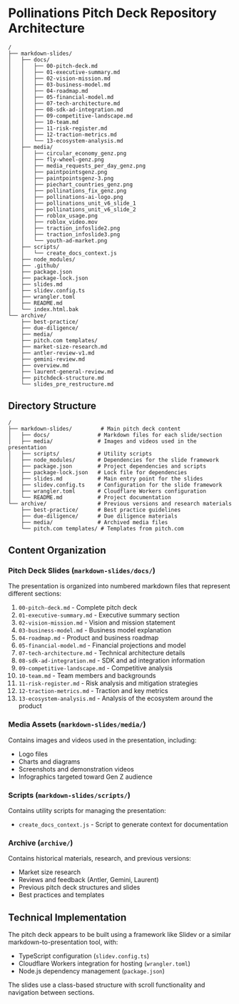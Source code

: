 # Pollinations Pitch Deck Repository Architecture

```
/
├── markdown-slides/
│   ├── docs/
│   │   ├── 00-pitch-deck.md
│   │   ├── 01-executive-summary.md
│   │   ├── 02-vision-mission.md
│   │   ├── 03-business-model.md
│   │   ├── 04-roadmap.md
│   │   ├── 05-financial-model.md
│   │   ├── 07-tech-architecture.md
│   │   ├── 08-sdk-ad-integration.md
│   │   ├── 09-competitive-landscape.md
│   │   ├── 10-team.md
│   │   ├── 11-risk-register.md
│   │   ├── 12-traction-metrics.md
│   │   └── 13-ecosystem-analysis.md
│   ├── media/
│   │   ├── circular_economy_genz.png
│   │   ├── fly-wheel-genz.png
│   │   ├── media_requests_per_day_genz.png
│   │   ├── paintpointsgenz.png
│   │   ├── paintpointsgenz-3.png
│   │   ├── piechart_countries_genz.png
│   │   ├── pollinations_fix_genz.png
│   │   ├── pollinations-ai-logo.png
│   │   ├── pollinations_unit_v6_slide_1
│   │   ├── pollinations_unit_v6_slide_2
│   │   ├── roblox_usage.png
│   │   ├── roblox_video.mov
│   │   ├── traction_infoslide2.png
│   │   ├── traction_infoslide3.png
│   │   └── youth-ad-market.png
│   ├── scripts/
│   │   └── create_docs_context.js
│   ├── node_modules/
│   ├── .github/
│   ├── package.json
│   ├── package-lock.json
│   ├── slides.md
│   ├── slidev.config.ts
│   ├── wrangler.toml
│   ├── README.md
│   └── index.html.bak
└── archive/
    ├── best-practice/
    ├── due-diligence/
    ├── media/
    ├── pitch.com templates/
    ├── market-size-research.md
    ├── antler-review-v1.md
    ├── gemini-review.md
    ├── overview.md
    ├── laurent-general-review.md
    ├── pitchdeck-structure.md
    └── slides_pre_restructure.md
```

## Directory Structure

```
/
├── markdown-slides/         # Main pitch deck content
│   ├── docs/               # Markdown files for each slide/section
│   ├── media/              # Images and videos used in the presentation
│   ├── scripts/            # Utility scripts
│   ├── node_modules/       # Dependencies for the slide framework
│   ├── package.json        # Project dependencies and scripts
│   ├── package-lock.json   # Lock file for dependencies
│   ├── slides.md           # Main entry point for the slides
│   ├── slidev.config.ts    # Configuration for the slide framework
│   ├── wrangler.toml       # Cloudflare Workers configuration
│   └── README.md           # Project documentation
└── archive/                # Previous versions and research materials
    ├── best-practice/      # Best practice guidelines
    ├── due-diligence/      # Due diligence materials
    ├── media/              # Archived media files
    └── pitch.com templates/ # Templates from pitch.com
```

## Content Organization

### Pitch Deck Slides (`markdown-slides/docs/`)

The presentation is organized into numbered markdown files that represent different sections:

1. `00-pitch-deck.md` - Complete pitch deck
2. `01-executive-summary.md` - Executive summary section
3. `02-vision-mission.md` - Vision and mission statement
4. `03-business-model.md` - Business model explanation
4. `04-roadmap.md` - Product and business roadmap
5. `05-financial-model.md` - Financial projections and model
6. `07-tech-architecture.md` - Technical architecture details
7. `08-sdk-ad-integration.md` - SDK and ad integration information
8. `09-competitive-landscape.md` - Competitive analysis
9. `10-team.md` - Team members and backgrounds
10. `11-risk-register.md` - Risk analysis and mitigation strategies
11. `12-traction-metrics.md` - Traction and key metrics
12. `13-ecosystem-analysis.md` - Analysis of the ecosystem around the product

### Media Assets (`markdown-slides/media/`)

Contains images and videos used in the presentation, including:
- Logo files
- Charts and diagrams
- Screenshots and demonstration videos
- Infographics targeted toward Gen Z audience

### Scripts (`markdown-slides/scripts/`)

Contains utility scripts for managing the presentation:
- `create_docs_context.js` - Script to generate context for documentation

### Archive (`archive/`)

Contains historical materials, research, and previous versions:
- Market size research
- Reviews and feedback (Antler, Gemini, Laurent)
- Previous pitch deck structures and slides
- Best practices and templates

## Technical Implementation

The pitch deck appears to be built using a framework like Slidev or a similar markdown-to-presentation tool, with:
- TypeScript configuration (`slidev.config.ts`)
- Cloudflare Workers integration for hosting (`wrangler.toml`)
- Node.js dependency management (`package.json`)

The slides use a class-based structure with scroll functionality and navigation between sections. 